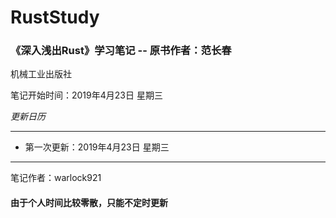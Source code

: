 # RustStudy
### 《深入浅出Rust》学习笔记 -- 原书作者：范长春

机械工业出版社

笔记开始时间：2019年4月23日 星期三

_更新日历_

------

* 第一次更新：2019年4月23日 星期三





------

笔记作者：warlock921

#### 由于个人时间比较零散，只能不定时更新

